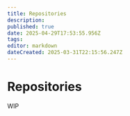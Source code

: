 ```yaml
---
title: Repositories
description: 
published: true
date: 2025-04-29T17:53:55.956Z
tags: 
editor: markdown
dateCreated: 2025-03-31T22:15:56.247Z
---
```


# Repositories
WIP